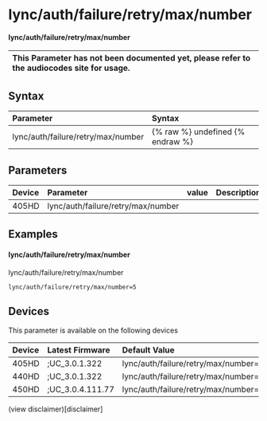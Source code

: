 ﻿---
description: lync/auth/failure/retry/max/number
search:
    keywords: ['lync','auth','failure','retry','max','number']
---

# lync/auth/failure/retry/max/number

#### lync/auth/failure/retry/max/number


| This Parameter has not been documented yet, please refer to the audiocodes site for usage.  |
| :--- |

## Syntax
| Parameter | Syntax |
| :--- | :--- |
|lync/auth/failure/retry/max/number | {% raw %} undefined {% endraw %} |

## Parameters
|Device|Parameter|value|Description|
|:---|:---|:---|:---|
| 405HD | lync/auth/failure/retry/max/number |  |  |

## Examples
#### lync/auth/failure/retry/max/number

lync/auth/failure/retry/max/number

```
lync/auth/failure/retry/max/number=5
```

## Devices
This parameter is available on the following devices

| Device | Latest Firmware | Default Value |
|:---|:---|:---|
| 405HD | ;UC_3.0.1.322 | lync/auth/failure/retry/max/number=5 
| 440HD | ;UC_3.0.1.322 | lync/auth/failure/retry/max/number=5 
| 450HD | ;UC_3.0.4.111.77 | lync/auth/failure/retry/max/number=5 

(view disclaimer)[disclaimer]
